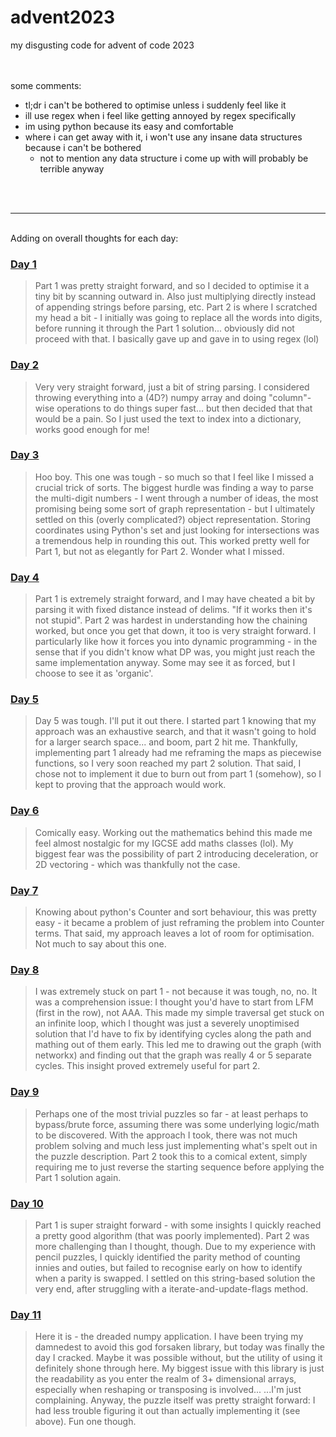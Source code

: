 # advent2023
my disgusting code for advent of code 2023
<br><br><br>

some comments:
 - tl;dr i can't be bothered to optimise unless i suddenly feel like it
 - ill use regex when i feel like getting annoyed by regex specifically
 - im using python because its easy and comfortable
 - where i can get away with it, i won't use any insane data structures because i can't be bothered
   - not to mention any data structure i come up with will probably be terrible anyway

<br>
<br>

---

<br>
Adding on overall thoughts for each day:

### <u>Day 1</u>
> Part 1 was pretty straight forward, and so I decided to optimise it a tiny bit by scanning outward in. Also just multiplying directly instead of appending strings before parsing, etc. Part 2 is where I scratched my head a bit - I initially was going to replace all the words into digits, before running it through the Part 1 solution... obviously did not proceed with that. I basically gave up and gave in to using regex (lol)

### <u>Day 2</u>
> Very very straight forward, just a bit of string parsing. I considered throwing everything into a (4D?) numpy array and doing "column"-wise operations to do things super fast... but then decided that that would be a pain. So I just used the text to index into a dictionary, works good enough for me!

### <u>Day 3</u>
> Hoo boy. This one was tough - so much so that I feel like I missed a crucial trick of sorts. The biggest hurdle was finding a way to parse the multi-digit numbers - I went through a number of ideas, the most promising being some sort of graph representation - but I ultimately settled on this (overly complicated?) object representation. Storing coordinates using Python's set and just looking for intersections was a tremendous help in rounding this out. This worked pretty well for Part 1, but not as elegantly for Part 2. Wonder what I missed.

### <u>Day 4</u>
> Part 1 is extremely straight forward, and I may have cheated a bit by parsing it with fixed distance instead of delims. "If it works then it's not stupid". Part 2 was hardest in understanding how the chaining worked, but once you get that down, it too is very straight forward. I particularly like how it forces you into dynamic programming - in the sense that if you didn't know what DP was, you might just reach the same implementation anyway. Some may see it as forced, but I choose to see it as 'organic'.

### <u>Day 5</u>
> Day 5 was tough. I'll put it out there. I started part 1 knowing that my approach was an exhaustive search, and that it wasn't going to hold for a larger search space... and boom, part 2 hit me. Thankfully, implementing part 1 already had me reframing the maps as piecewise functions, so I very soon reached my part 2 solution. That said, I chose not to implement it due to burn out from part 1 (somehow), so I kept to proving that the approach would work.

### <u>Day 6</u>
> Comically easy. Working out the mathematics behind this made me feel almost nostalgic for my IGCSE add maths classes (lol). My biggest fear was the possibility of part 2 introducing deceleration, or 2D vectoring - which was thankfully not the case.

### <u>Day 7</u>
> Knowing about python's Counter and sort behaviour, this was pretty easy - it became a problem of just reframing the problem into Counter terms. That said, my approach leaves a lot of room for optimisation. Not much to say about this one.

### <u>Day 8</u>
> I was extremely stuck on part 1 - not because it was tough, no, no. It was a comprehension issue: I thought you'd have to start from LFM (first in the row), not AAA. This made my simple traversal get stuck on an infinite loop, which I thought was just a severely unoptimised solution that I'd have to fix by identifying cycles along the path and mathing out of them early. This led me to drawing out the graph (with networkx) and finding out that the graph was really 4 or 5 separate cycles. This insight proved extremely useful for part 2.

### <u>Day 9</u>
> Perhaps one of the most trivial puzzles so far - at least perhaps to bypass/brute force, assuming there was some underlying logic/math to be discovered. With the approach I took, there was not much problem solving and much less just implementing what's spelt out in the puzzle description. Part 2 took this to a comical extent, simply requiring me to just reverse the starting sequence before applying the Part 1 solution again.

### <u>Day 10</u>
> Part 1 is super straight forward - with some insights I quickly reached a pretty good algorithm (that was poorly implemented). Part 2 was more challenging than I thought, though. Due to my experience with pencil puzzles, I quickly identified the parity method of counting innies and outies, but failed to recognise early on how to identify when a parity is swapped. I settled on this string-based solution the very end, after struggling with a iterate-and-update-flags method.

### <u>Day 11</u>
> Here it is - the dreaded numpy application. I have been trying my damnedest to avoid this god forsaken library, but today was finally the day I cracked. Maybe it was possible without, but the utility of using it definitely shone through here. My biggest issue with this library is just the readability as you enter the realm of 3+ dimensional arrays, especially when reshaping or transposing is involved... ...I'm just complaining. Anyway, the puzzle itself was pretty straight forward: I had less trouble figuring it out than actually implementing it (see above). Fun one though.